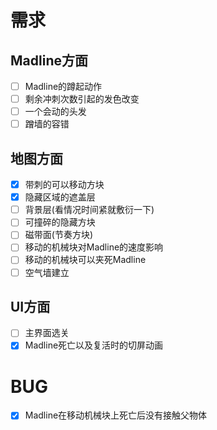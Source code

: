 ﻿# 需求

## Madline方面

- [ ] Madline的蹲起动作
- [ ] 剩余冲刺次数引起的发色改变
- [ ] 一个会动的头发
- [ ] 蹭墙的容错

## 地图方面

- [x] 带刺的可以移动方块
- [x] 隐藏区域的遮盖层
- [ ] 背景层(看情况时间紧就敷衍一下)
- [ ] 可撞碎的隐藏方块
- [ ] 磁带面(节奏方块)
- [ ] 移动的机械块对Madline的速度影响
- [ ] 移动的机械块可以夹死Madline
- [ ] 空气墙建立

## UI方面

- [ ] 主界面选关
- [x] Madline死亡以及复活时的切屏动画

# BUG

- [x] Madline在移动机械块上死亡后没有接触父物体
